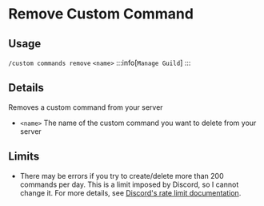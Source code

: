 # Remove Custom Command

## Usage
`/custom commands remove` `<name>`
:::info[`Manage Guild`]
:::

## Details
Removes a custom command from your server
+ `<name>` The name of the custom command you want to delete from your server

## Limits
+ There may be errors if you try to create/delete more than 200 commands per day. This is a limit imposed by Discord, so I cannot change it. For more details, see [Discord's rate limit documentation](https://discord.com/developers/docs/topics/rate-limits).
